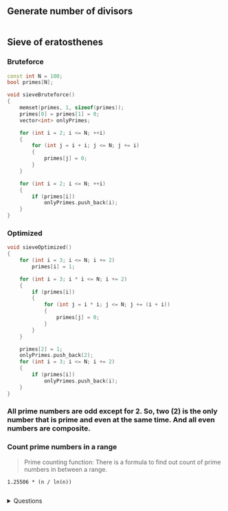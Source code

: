 ## Generate number of divisors 

```cpp

```

## Sieve of eratosthenes

### Bruteforce

```cpp
const int N = 100;
bool primes[N];

void sieveBruteforce()
{
    memset(primes, 1, sizeof(primes));
    primes[0] = primes[1] = 0;
    vector<int> onlyPrimes;

    for (int i = 2; i <= N; ++i)
    {
        for (int j = i + i; j <= N; j += i)
        {
            primes[j] = 0;
        }
    }

    for (int i = 2; i <= N; ++i)
    {
        if (primes[i])
            onlyPrimes.push_back(i);
    }
}
```

### Optimized

```cpp
void sieveOptimized()
{
    for (int i = 3; i <= N; i += 2)
        primes[i] = 1;

    for (int i = 3; i * i <= N; i += 2)
    {
        if (primes[i])
        {
            for (int j = i * i; j <= N; j += (i + i))
            {
                primes[j] = 0;
            }
        }
    }

    primes[2] = 1;
    onlyPrimes.push_back(2);
    for (int i = 3; i <= N; i += 2)
    {
        if (primes[i])
            onlyPrimes.push_back(i);
    }
}
```

### All prime numbers are odd except for 2. So, two (2) is the only number that is prime and even at the same time. And all even numbers are composite.

### Count prime numbers in a range 

> Prime counting function: There is a formula to find out count of prime numbers in between a range.

```1.25506 * (n / ln(n))```

```cpp

```

<details>
<summary>Questions</summary>

1. [UVA-543](https://vjudge.net/problem/UVA-543)
2. 
</details>

